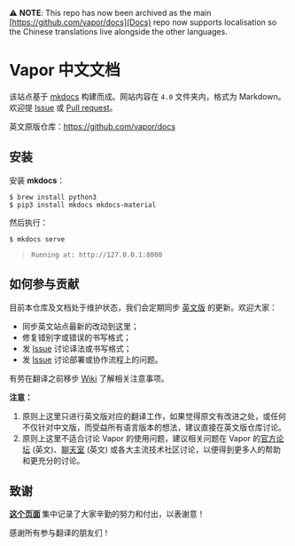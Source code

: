 ⚠️ **NOTE**: This repo has now been archived as the main [https://github.com/vapor/docs](Docs) repo now supports localisation so the Chinese translations live alongside the other languages.

# Vapor 中文文档


该站点基于 [mkdocs](https://github.com/mkdocs/mkdocs/) 构建而成。网站内容在 `4.0` 文件夹内，格式为 Markdown。欢迎提 [Issue](https://github.com/vapor/docs-cn/issues/new) 或 [Pull request](https://github.com/vapor/docs-cn/compare)。

英文原版仓库：https://github.com/vapor/docs

## 安装

安装 **mkdocs**：

```
$ brew install python3
$ pip3 install mkdocs mkdocs-material
```

然后执行：

```
$ mkdocs serve
```

>  `Running at: http://127.0.0.1:8000` 


## 如何参与贡献

目前本仓库及文档处于维护状态，我们会定期同步 [英文版](https://github.com/vapor/docs) 的更新。欢迎大家：

* 同步英文站点最新的改动到这里；
* 修复错别字或错误的书写格式；
* 发 [Issue](https://github.com/vapor/docs-cn/issues/new) 讨论译法或书写格式；
* 发 [Issue](https://github.com/vapor/docs-cn/issues/new) 讨论部署或协作流程上的问题。

有劳在翻译之前移步 [Wiki](https://github.com/vapor/docs-cn/wiki) 了解相关注意事项。

**注意：**

1. 原则上这里只进行英文版对应的翻译工作，如果觉得原文有改进之处，或任何不仅针对中文版，而受益所有语言版本的想法，建议直接在英文版仓库讨论。
2. 原则上这里不适合讨论 Vapor 的使用问题，建议相关问题在 Vapor 的[官方论坛](https://github.com/vapor/vapor) (英文)、[聊天室](http://vapor.team/) (英文) 或各大主流技术社区讨论，以便得到更多人的帮助和更充分的讨论。


## 致谢

<span style="color:#0e88eb;font-weight:bold;">[这个页面](CONTRIBUTING.md) </span> 集中记录了大家辛勤的努力和付出，以表谢意！

感谢所有参与翻译的朋友们！
